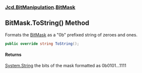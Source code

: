 ### [Jcd.BitManipulation](Jcd.BitManipulation.md 'Jcd.BitManipulation').[BitMask](Jcd.BitManipulation.BitMask.md 'Jcd.BitManipulation.BitMask')

## BitMask.ToString() Method

Formats the [BitMask](Jcd.BitManipulation.BitMask.md 'Jcd.BitManipulation.BitMask') as a "0b" prefixed string of zeroes
and ones.

```csharp
public override string ToString();
```

#### Returns
[System.String](https://docs.microsoft.com/en-us/dotnet/api/System.String 'System.String')
the bits of the mask formatted as 0b0101...1111